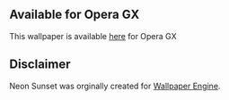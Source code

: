 ## Available for Opera GX
This wallpaper is available [here](https://store.gx.me/mods/1ca3sa/neon-sunset/) for Opera GX

## Disclaimer
Neon Sunset was orginally created for [Wallpaper Engine](https://www.wallpaperengine.io).

